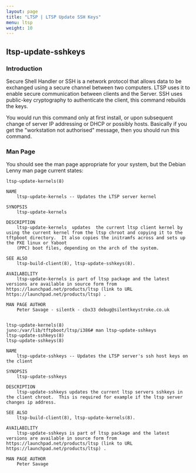 ```yaml
---
layout: page
title: "LTSP | LTSP Update SSH Keys"
menu: ltsp
weight: 10
---
```


## ltsp-update-sshkeys

### Introduction

Secure Shell Handler or SSH is a network protocol that allows data to be exchanged using a secure channel between two computers.  LTSP uses it to enable secure communication between clients and the Server.  SSH uses public-key cryptography to authenticate the client, this command rebuilds the keys.

You would run this command only at first install, or upon subsequent change of server IP addressing or DHCP or possibly hosts.  Basically if you get the "workstation not authorised" message, then you should run this command.

### Man Page

You should see the man page appropriate for your system, but the Debian Lenny man page current states:

    ltsp-update-kernels(8)

    NAME
        ltsp-update-kernels -- Updates the LTSP server kernel

    SYNOPSIS
        ltsp-update-kernels

    DESCRIPTION
        ltsp-update-kernels  updates  the current ltsp client kernel by using the current kernel from the ltsp chroot and copying it to the tftpboot directory.  It also copies the initramfs across and sets up the PXE linux or Yaboot
        (PPC) boot files, depending on the arch of the system.

    SEE ALSO
        ltsp-build-client(8), ltsp-update-sshkeys(8).

    AVAILABILITY
        ltsp-update-kernels is part of ltsp package and the latest versions are available in source form from https://launchpad.net/products/ltsp (link to URL https://launchpad.net/products/ltsp) .

    MAN PAGE AUTHOR
        Peter Savage - silentk - cbx33 debug@silentkeystroke.co.uk

                                                                                                                                                                                                                    ltsp-update-kernels(8)
    juno:/var/lib/tftpboot/ltsp/i386# man ltsp-update-sshkeys
    ltsp-update-sshkeys(8)                                                                                                                                                                                           ltsp-update-sshkeys(8)

    NAME
        ltsp-update-sshkeys -- Updates the LTSP server's ssh host keys on the client

    SYNOPSIS
        ltsp-update-sshkeys

    DESCRIPTION
        ltsp-update-sshkeys updates the current ltsp servers sshkeys in the client chroot.  This is required for example if the ltsp server changes ip address.

    SEE ALSO
        ltsp-build-client(8), ltsp-update-kernels(8).

    AVAILABILITY
        ltsp-update-sshkeys is part of ltsp package and the latest versions are available in source form from https://launchpad.net/products/ltsp (link to URL https://launchpad.net/products/ltsp) .

    MAN PAGE AUTHOR
        Peter Savage

